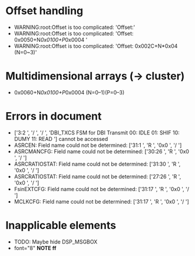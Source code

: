 # Offset handling

* WARNING:root:Offset is too complicated: 'Offset:'
* WARNING:root:Offset is too complicated: 'Offset: 0x0050+N*0x0100+P*0x0004 '
* WARNING:root:Offset is too complicated: 'Offset: 0x002C+N*0x04 (N=0~3)'

# Multidimensional arrays (-> cluster)

* 0x0060+N*0x0100+P*0x0004 (N=0–1)(P=0–3)

# Errors in document

* ['3:2 ', '/ ', '/ ', 'DBI_TXCS  FSM for DBI Transmit  00: IDLE  01: SHIF  10: DUMY  11: READ '] cannot be accessed
* ASRCEN: Field name could not be determined: ['31:1 ', 'R ', '0x0 ', '/ ']
* ASRCMANCFG: Field name could not be determined: ['30:26 ', 'R ', '0x0 ', '/ ']
* ASRCRATIOSTAT: Field name could not be determined: ['31:30 ', 'R ', '0x0 ', '/ ']
* ASRCRATIOSTAT: Field name could not be determined: ['27:26 ', 'R ', '0x0 ', '/ ']
* FsinEXTCFG: Field name could not be determined: ['31:17 ', 'R ', '0x0 ', '/ ']
* MCLKCFG: Field name could not be determined: ['31:17 ', 'R ', '0x0 ', '/ ']

# Inapplicable elements

* TODO: Maybe hide DSP_MSGBOX
* font="8" <b> NOTE ff
